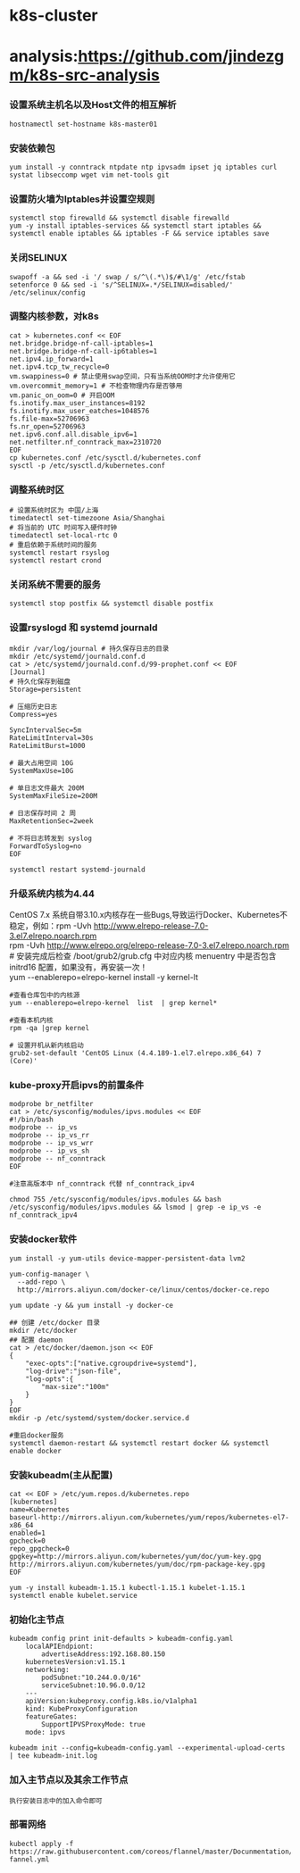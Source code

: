 # k8s-cluster

# analysis:https://github.com/jindezgm/k8s-src-analysis

### 设置系统主机名以及Host文件的相互解析
    hostnamectl set-hostname k8s-master01

### 安装依赖包
    yum install -y conntrack ntpdate ntp ipvsadm ipset jq iptables curl systat libseccomp wget vim net-tools git

### 设置防火墙为Iptables并设置空规则
    systemctl stop firewalld && systemctl disable firewalld
    yum -y install iptables-services && systemctl start iptables && systemctl enable iptables && iptables -F && service iptables save

### 关闭SELINUX
    swapoff -a && sed -i '/ swap / s/^\(.*\)$/#\1/g' /etc/fstab
    setenforce 0 && sed -i 's/^SELINUX=.*/SELINUX=disabled/' /etc/selinux/config

### 调整内核参数，对k8s
    cat > kubernetes.conf << EOF
    net.bridge.bridge-nf-call-iptables=1
    net.bridge.bridge-nf-call-ip6tables=1
    net.ipv4.ip_forward=1
    net.ipv4.tcp_tw_recycle=0
    vm.swappiness=0 # 禁止使用swap空间，只有当系统OOM时才允许使用它
    vm.overcommit_memory=1 # 不检查物理内存是否够用
    vm.panic_on_oom=0 # 开启OOM
    fs.inotify.max_user_instances=8192
    fs.inotify.max_user_eatches=1048576
    fs.file-max=52706963
    fs.nr_open=52706963
    net.ipv6.conf.all.disable_ipv6=1
    net.netfilter.nf_conntrack_max=2310720
    EOF
    cp kubernetes.conf /etc/sysctl.d/kubernetes.conf
    sysctl -p /etc/sysctl.d/kubernetes.conf

### 调整系统时区
    # 设置系统时区为 中国/上海
    timedatectl set-timezoone Asia/Shanghai
    # 将当前的 UTC 时间写入硬件时钟
    timedatectl set-local-rtc 0
    # 重启依赖于系统时间的服务
    systemctl restart rsyslog
    systemctl restart crond

### 关闭系统不需要的服务
    systemctl stop postfix && systemctl disable postfix

### 设置rsyslogd 和 systemd journald
    mkdir /var/log/journal # 持久保存日志的目录
    mkdir /etc/systemd/journald.conf.d
    cat > /etc/systemd/journald.conf.d/99-prophet.conf << EOF
    [Journal]
    # 持久化保存到磁盘
    Storage=persistent

    # 压缩历史日志
    Compress=yes

    SyncIntervalSec=5m
    RateLimitInterval=30s
    RateLimitBurst=1000

    # 最大占用空间 10G
    SystemMaxUse=10G

    # 单日志文件最大 200M
    SystemMaxFileSize=200M

    # 日志保存时间 2 周
    MaxRetentionSec=2week

    # 不将日志转发到 syslog
    ForwardToSyslog=no
    EOF

    systemctl restart systemd-journald

### 升级系统内核为4.44
CentOS 7.x 系统自带3.10.x内核存在一些Bugs,导致运行Docker、Kubernetes不稳定，例如：rpm -Uvh http://www.elrepo-release-7.0-3.el7.elrepo.noarch.rpm  
    rpm -Uvh http://www.elrepo.org/elrepo-release-7.0-3.el7.elrepo.noarch.rpm
    # 安装完成后检查  /boot/grub2/grub.cfg 中对应内核 menuentry 中是否包含 initrd16 配置，如果没有，再安装一次！  
    yum --enablerepo=elrepo-kernel install -y kernel-lt  
    
    #查看仓库包中的内核源
    yum --enablerepo=elrepo-kernel  list  | grep kernel*  

    #查看本机内核  
    rpm -qa |grep kernel  

    # 设置开机从新内核启动  
    grub2-set-default 'CentOS Linux (4.4.189-1.el7.elrepo.x86_64) 7 (Core)'

### kube-proxy开启ipvs的前置条件
    modprobe br_netfilter  
    cat > /etc/sysconfig/modules/ipvs.modules << EOF
    #!/bin/bash
    modprobe -- ip_vs
    modprobe -- ip_vs_rr
    modprobe -- ip_vs_wrr
    modprobe -- ip_vs_sh
    modprobe -- nf_conntrack
    EOF
    
    #注意高版本中 nf_conntrack 代替 nf_conntrack_ipv4

    chmod 755 /etc/sysconfig/modules/ipvs.modules && bash /etc/sysconfig/modules/ipvs.modules && lsmod | grep -e ip_vs -e nf_conntrack_ipv4

### 安装docker软件
    yum install -y yum-utils device-mapper-persistent-data lvm2  
    
    yum-config-manager \
      --add-repo \
      http://mirrors.aliyun.com/docker-ce/linux/centos/docker-ce.repo  

    yum update -y && yum install -y docker-ce  

    ## 创建 /etc/docker 目录
    mkdir /etc/docker
    ## 配置 daemon
    cat > /etc/docker/daemon.json << EOF
    {
        "exec-opts":["native.cgroupdrive=systemd"],
        "log-drive":"json-file",
        "log-opts":{
            "max-size":"100m"
        }
    }
    EOF
    mkdir -p /etc/systemd/system/docker.service.d

    #重启docker服务
    systemctl daemon-restart && systemctl restart docker && systemctl enable docker

### 安装kubeadm(主从配置)
    cat << EOF > /etc/yum.repos.d/kubernetes.repo
    [kubernetes]
    name=Kubernetes
    baseurl-http://mirrors.aliyun.com/kubernetes/yum/repos/kubernetes-el7-x86_64
    enabled=1
    gpcheck=0
    repo_gpgcheck=0
    gpgkey=http://mirrors.aliyun.com/kubernetes/yum/doc/yum-key.gpg
    http://mirrors.aliyun.com/kubernetes/yum/doc/rpm-package-key.gpg
    EOF

    yum -y install kubeadm-1.15.1 kubectl-1.15.1 kubelet-1.15.1
    systemctl enable kubelet.service

### 初始化主节点
    kubeadm config print init-defaults > kubeadm-config.yaml
        localAPIEndpiont:
            advertiseAddress:192.168.80.150
        kubernetesVersion:v1.15.1
        networking:
            podSubnet:"10.244.0.0/16"
            serviceSubnet:10.96.0.0/12       
        ---
        apiVersion:kubeproxy.config.k8s.io/v1alpha1
        kind: KubeProxyConfiguration
        featureGates:
            SupportIPVSProxyMode: true
        mode: ipvs
    
    kubeadm init --config=kubeadm-config.yaml --experimental-upload-certs | tee kubeadm-init.log

### 加入主节点以及其余工作节点
    执行安装日志中的加入命令即可

### 部署网络
    kubectl apply -f https://raw.githubusercontent.com/coreos/flannel/master/Docunmentation/kube-fannel.yml

















